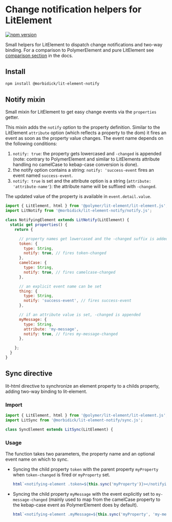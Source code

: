 # Change notification helpers for LitElement

[![npm version](https://img.shields.io/npm/v/@morbidick/lit-element-notify.svg)](https://www.npmjs.com/package/@morbidick/lit-element-notify)

Small helpers for LitElement to dispatch change notifications and two-way binding. For a comparison to PolymerElement and pure LitElement see [comparison section](docs/comparison.md) in the docs.

## Install

```bash
npm install @morbidick/lit-element-notify
```

## Notify mixin

Small mixin for LitElement to get easy change events via the `properties` getter.

This mixin adds the `notify` option to the property definition. Similar to the LitElement `attribute` option (which reflects a property to the dom) it fires an event as soon as the property value changes. The event name depends on the following conditions:

1. `notify: true`: the property gets lowercased and `-changed` is appended (note: contrary to PolymerElement and similar to LitElements attribute handling no camelCase to kebap-case conversion is done).
2. the notify option contains a string: `notify: 'success-event` fires an event named `success-event`.
3. `notify: true` is set and the attribute option is a string (`attribute: 'attribute-name'`): the attribute name will be suffixed with `-changed`.

The updated value of the property is available in `event.detail.value`.

```javascript
import { LitElement, html } from '@polymer/lit-element/lit-element.js';
import LitNotify from '@morbidick/lit-element-notify/notify.js';

class NotifyingElement extends LitNotify(LitElement) {
  static get properties() {
    return {

      // property names get lowercased and the -changed suffix is added
      token: {
        type: String,
        notify: true, // fires token-changed
      },
      camelCase: {
        type: String,
        notify: true, // fires camelcase-changed
      },

      // an explicit event name can be set
      thing: {
        type: String,
        notify: 'success-event', // fires success-event
      },

      // if an attribute value is set, -changed is appended
      myMessage: {
        type: String,
        attribute: 'my-message',
        notify: true, // fires my-message-changed
      },

    };
  }
}
```

## Sync directive

lit-html directive to synchronize an element property to a childs property, adding two-way binding to lit-element.

### Import

```javascript
import { LitElement, html } from '@polymer/lit-element/lit-element.js';
import LitSync from '@morbidick/lit-element-notify/sync.js';

class SyncElement extends LitSync(LitElement) {
```

### Usage

The function takes two parameters, the property name and an optional event name on which to sync.

* Syncing the child property `token` with the parent property `myProperty` when `token-changed` is fired or `myProperty` set.
    ```javascript
    html`<notifying-element .token=${this.sync('myProperty')}></notifying-element>`;
    ```

* Syncing the child property `myMessage` with the event explicitly set to `my-message-changed` (mainly used to map from the camelCase property to the kebap-case event as PolymerElement does by default).
    ```javascript
    html`<notifying-element .myMessage=${this.sync('myProperty', 'my-message-changed')}></notifying-element>`;
    ```
